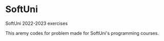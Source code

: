 # SoftUni
SoftUni 2022-2023 exercises

This aremy codes for problem made for SoftUni's programming courses.
